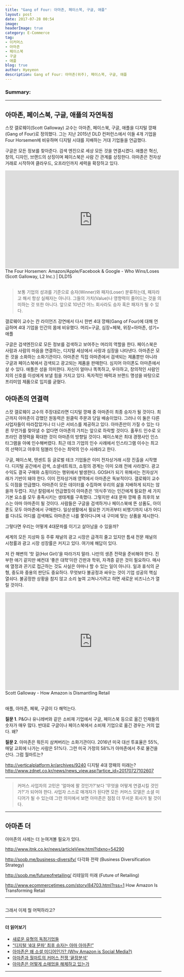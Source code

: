 ```yaml
---
title: "Gang of Four: 아마존, 페이스북, 구글, 애플"
layout: post
date: 2017-07-28 00:54
image:
headerImage: true
category: E-Commerce
tag:
- 이커머스
- 아마존
- 페이스북
- 구글
- 애플
blog: true
author: Hyeyeon
description: Gang of Four: 아마존(위주), 페이스북, 구글, 애플
---
```


### Summary:



---

## 아마존, 페이스북, 구글, 애플의 자연독점

스캇 갤로웨이(Scott Galloway) 교수는 아마존, 페이스북, 구글, 애플을 디지털 깡패(Gang of Four)로 정의했다. 그는 지난 2015년 DLD 컨퍼런스에서 이들 4개 기업을 Four Horsemen에 비유하며 디지털 시대를 지배하는 거대 기업들을 언급했다.

구글은 모든 정보를 찾아준다. 검색 엔진으로 세상 모든 것을 연결시켰다. 애플은 혁신, 창의, 디자인, 브랜드의 상징이며 페이스북은 사람 간 관계를 상징한다. 아마존은 전자상거래로 시작하여 클라우드, 오프라인까지 세력을 확장하고 있다.

<iframe width="560" height="315" src="https://www.youtube.com/embed/XCvwCcEP74Q" frameborder="0" allowfullscreen></iframe>
<figcaption class="caption">The Four Horsemen: Amazon/Apple/Facebook & Google - Who Wins/Loses (Scott Galloway, L2 Inc.) | DLD15</figcaption>

<br>

> 보통 기업의 성과를 기준으로 승자(Winner)와 패자(Loser) 분류하는데, 패자라고 해서 항상 실패자는 아니다. 그들의 가치(Value)나 영향력이 줄어드는 것을 의미하는 것 또한 아니다. 앞으로 10년간 어느 회사라도 승자 혹은 패자가 될 수 있다.

갤로웨이 교수는 칸 라이언즈 강연에서 다시 한번 4대 깡패(Gang of Four)에 대해 언급하며 4대 기업을 인간의 몸에 비유했다.
머리=구글, 심장=페북, 위장=아마존, 성기=애플

구글은 검색엔진으로 모든 정보를 검색하고 보여주는 머리의 역할을 한다. 페이스북은 사람과 사람의 마음을 연결하는, 디지털 세상에서 사랑과 심장을 나타낸다. 아마존은 모든 것을 소화하는 소화기관이다. 아마존은 직접 아마존에서 검색되는 제품뿐만 아니라 구글과 페이스북에서 검색되고 광고되는 제품을 판매한다. 심지어 아이폰도 아마존에서 살 수 있다. 애플은 성을 의미한다. 자신이 얼마나 똑똑하고, 우아하고, 창의적인 사람인지의 신호를 이성에게 보낼 힘을 가지고 있다. 독자적인 매력과 브랜드 명성을 바탕으로 프리미엄 제품으로 입지를 굳혔다.

## 아마존의 연결력

스캇 갤로웨이 교수의 주장대로라면 디지털 깡패 중 아마존이 최종 승자가 될 것이다. 최근까지 아마존이 강했던 원동력은 원클릭 주문과 당일 배송이었다. 그러나 이 둘은 다른 사업자들이 따라잡았거나 더 나은 서비스를 제공하고 있다. 아마존만이 가질 수 있는 다른 무언가를 찾아낼 수 없다면 아마존의 가치는 앞으로 하락할 것이다. 홀푸드 인수로 오프라인 경쟁력을 확대한 것이 아마존의 방향일 것이다.
페이스북은 최대 경쟁사인 인스타그램을 아예 인수해버렸다. 최근 테크 기업의 인수 사례에서 인스타그램 이수는 최고의 선택이고 야후의 텀블러 인수는 최악의 인수 사례라고 한다.

구글, 페이스북, 텐센트 등 글로벌 테크 기업들은 이미 전자상거래 시장 진출을 시작했다. 디지털 공간에서 검색, 소셜네트워크, 쇼핑의 경계는 이미 오래 전에 사라졌다. 광고 수익도 결국 구매와 쇼핑이라는 행위에서 발생한다. GOSH가 되기 위해서는 전자상거래가 기반이 돼야 한다. 이미 전자상거래 영역에서 아마존은 독보적이다. 갤로웨이 교수도 이점을 언급했다. 아마존이 모든 데이터를 수집하며 우리의 삶을 지배하게 되지는 않을까 두렵다. 지난 칼럼에서 언급했듯이 아마존은 ‘의식주’라는 인간에게 필요한 세 가지 기본 요소를 모두 충족시키는 생태계를 구축했다.
그렇지만 4대 문파 깡패 중 최후의 보스는 아마 아마존이 될 것이다. 사람들은 구글을 검색하거나 페이스북에 뜬 상품도, 아이폰도 모두 아마존에서 구매한다. 일상생활에서 필요한 기저귀부터 비행기까지 내가 어디를 다녀도 어디를 검색해도 아마존은 나를 쫓아다니며 내 구미에 맞는 상품을 제시한다.

그렇다면 우리는 어떻게 4대문파를 이기고 살아남을 수 있을까?

세계의 모든 지상파 등 주류 채널의 광고 시장은 급격히 줄고 있지만 틈새 전문 채널의 시청률과 광고 시장 성장률은 커지고 있다. 여기에 해답이 있다.

저 칸 해변의 ‘핫 걸(Hot Girl)’을 따라가지 말라. 나만의 생존 전략을 준비해야 한다. 진부한 애기 같지만 예컨대 ‘좋은 대학’이란 간판과 학위, 자격증 같은 것이 필요하다. 매사에 열정과 끈기로 접근하는 것도 사실은 아마나 할 수 있는 일이 아니다. 일과 휴식의 균형, 중도와 중용의 판단도 중요하다. 무엇보다 불공정과 싸우는 것이 기업 성공의 핵심 열쇠다. 불공정한 상황을 참지 않고 소리 높여 고쳐나가려고 하면 새로운 비즈니스가 열릴 것이다.

<iframe width="560" height="315" src="https://www.youtube.com/embed/3MOwRTTq1bY" frameborder="0" allowfullscreen></iframe>
<figcaption class="caption">Scott Galloway - How Amazon is Dismantling Retail</figcaption>

<br>


애플, 아마존, 페북, 구글이 다 해먹는다.


**질문 1**. P&G나 유니레버와 같은 소비재 기업에서 구글, 페이스북 등으로 옮긴 인재들의 숫자가 매우 많다. 반대로 구글이나 페이스북에서 소비재 기업으로 옮긴 경우는 거의 없다. 왜?

**질문 2**. 아마존은 뭐든지 삼켜버리는 소화기관이다. 2016년 미국 대선 투표율은 55%, 매달 교회에 나가는 사람은 51%다. 그런 미국 가정의 58%가 아마존에서 주로 물건을 산다. 그럼 월마트는?


http://verticalplatform.kr/archives/9240
디지털 4대 깡패의 미래는?
http://www.zdnet.co.kr/news/news_view.asp?artice_id=20170727102607

---



> 커머스 사업자의 고민은 '얼마에 팔 것인가?'보다 '무엇을 어떻게 연결시킬 것인가?'가 되어야 한다. 사업자 스스로 매개자가 된다면 모든 커머스 모델은 소셜 미디어가 될 수 있는데 그런 의미에서 보면 아마존은 점점 더 무서운 회사가 될 것이다.

---

## 아마존 더

아마존의 사례는 더 눈여겨볼 필요가 있다.

http://www.itnk.co.kr/news/articleView.html?idxno=54290

http://soob.me/business-diversify/
다각화 전략 (Business Diversification Strategy)

http://soob.me/futureofretailing/
리테일의 미래 (Future of Retailing)

http://www.ecommercetimes.com/story/84703.html?rss=1
How Amazon Is Transforming Retail

----

##

그래서 이제 뭘 어떡하라고?

---

#### 더 읽어보기

* [새로운 유형의 독점기업들](http://ppss.kr/archives/112467)
* [“디지털 ‘4대 문파’ 최후 승자는 아마 아마존!”](http://www.newdaily.co.kr/mobile/mnewdaily/newsview.php?id=348867)
* [아마존은 왜 소셜 미디어인가? (Why Amazon is Social Media?)](https://organicmedialab.com/2013/07/05/why-amazon-is-social-media/)
* [아마존과 월마트의 커머스 전쟁 ‘끝장분석’](http://verticalplatform.kr/archives/9156)
* [아마존은 어떻게 소매업을 해체하고 있는가](https://estimastory.com/2017/05/01/alexashopping/)

---
